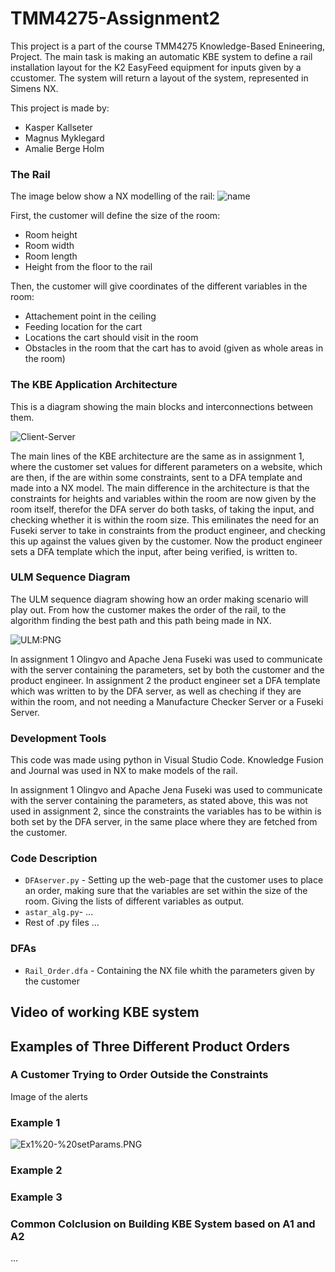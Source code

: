 # TMM4275-Assignment2

This project is a part of the course TMM4275 Knowledge-Based Enineering, Project. The main task is making an automatic KBE system to define a rail installation layout for the K2 EasyFeed equipment for inputs given by a ccustomer. The system will return a layout of the system, represented in Simens NX.  

This project is made by: 
* Kasper Kallseter
* Magnus Myklegard
* Amalie Berge Holm

### The Rail

The image below show a NX modelling of the rail: 
![name](url)

First, the customer will define the size of the room: 
* Room height 
* Room width 
* Room length 
* Height from the floor to the rail 

Then, the customer will give coordinates of the different variables in the room: 
* Attachement point in the ceiling
* Feeding location for the cart
* Locations the cart should visit in the room 
* Obstacles in the room that the cart has to avoid (given as whole areas in the room)

### The KBE Application Architecture

This is a diagram showing the main blocks and interconnections between them. 

![Client-Server](url)

The main lines of the KBE architecture are the same as in assignment 1, where the customer set values for different parameters on a website, which are then, if the are within some constraints, sent to a DFA template and made into a NX model. The main difference in the architecture is that the constraints for heights and variables within the room are now given by the room itself, therefor the DFA server do both tasks, of taking the input, and checking whether it is within the room size. This emilinates the need for an Fuseki server to take in constraints from the product engineer, and checking this up against the values given by the customer. Now the product engineer sets a DFA template which the input, after being verified, is written to.

### ULM Sequence Diagram

The ULM sequence diagram showing how an order making scenario will play out. From how the customer makes the order of the rail, to the algorithm finding the best path and this path being made in NX. 

![ULM:PNG](url)

In assignment 1 Olingvo and Apache Jena Fuseki was used to communicate with the server containing the parameters, set by both the customer and the product engineer. In assignment 2 the product engineer set a DFA template which was written to by the DFA server, as well as cheching if they are within the room, and not needing a Manufacture Checker Server or a Fuseki Server. 

### Development Tools

This code was made using python in Visual Studio Code. Knowledge Fusion and Journal was used in NX to make models of the rail.

In assignment 1 Olingvo and Apache Jena Fuseki was used to communicate with the server containing the parameters, as stated above, this was not used in assignment 2, since the constraints the variables has to be within is both set by the DFA server, in the same place where they are fetched from the customer. 


### Code Description 

- `DFAserver.py` - Setting up the web-page that the customer uses to place an order, making sure that the variables are set within the size of the room. Giving the lists of different variables as output. 
- `astar_alg.py`- ... 
- Rest of .py files ... 

### DFAs
- `Rail_Order.dfa` - Containing the NX file whith the parameters given by the customer

## Video of working KBE system

## Examples of Three Different Product Orders  

### A Customer Trying to Order Outside the Constraints
Image of the alerts 

### Example 1 
![Ex1%20-%20setParams.PNG](url)

### Example 2

### Example 3

### Common Colclusion on Building KBE System based on A1 and A2
... 
